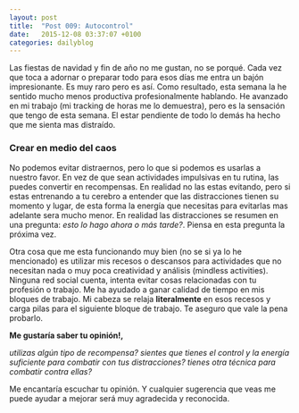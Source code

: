 ```yaml
---
layout: post
title:  "Post 009: Autocontrol"
date:   2015-12-08 03:37:07 +0100
categories: dailyblog
---
```


Las fiestas de navidad y fin de año no me gustan, no se porqué. Cada vez que toca a adornar o preparar todo para esos días me entra un bajón impresionante. Es muy raro pero es así. Como resultado, esta semana la he sentido mucho menos productiva profesionalmente hablando. He avanzado en mi trabajo (mi tracking de horas me lo demuestra), pero es la sensación que tengo de esta semana. El estar pendiente de todo lo demás ha hecho que me sienta mas distraído.

### Crear en medio del caos

No podemos evitar distraernos, pero lo que si podemos es usarlas a nuestro favor. En vez de que sean actividades impulsivas en tu rutina, las puedes convertir en recompensas. En realidad no las estas evitando, pero si estas entrenando a tu cerebro a entender que las distracciones tienen su momento y lugar, de esta forma la energía que necesitas para evitarlas mas adelante sera mucho menor. En realidad las distracciones se resumen en una pregunta: *esto lo hago ahora o más tarde?*. Piensa en esta pregunta la próxima vez.

Otra cosa que me esta funcionando muy bien (no se si ya lo he mencionado) es utilizar mis recesos o descansos para actividades que no necesitan nada o muy poca creatividad y análisis (mindless activities). Ninguna red social cuenta, intenta evitar cosas relacionadas con tu profesión o trabajo. Me ha ayudado a ganar calidad de tiempo en mis bloques de trabajo. Mi cabeza se relaja **literalmente** en esos recesos y carga pilas para el siguiente bloque de trabajo. Te aseguro que vale la pena probarlo.


**Me gustaría saber tu opinión!,**

*utilizas algún tipo de recompensa? sientes que tienes el control y la energía suficiente para combatir con tus distracciones? tienes otra técnica para combatir contra ellas?*

Me encantaría escuchar tu opinión. Y cualquier sugerencia que veas me puede ayudar a mejorar será muy agradecida y reconocida.
